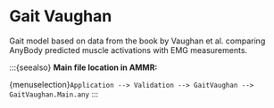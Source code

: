 # Gait Vaughan

Gait model based on data from the book by Vaughan et al. comparing AnyBody predicted muscle activations with
EMG measurements.



:::{seealso}
**Main file location in AMMR:**

{menuselection}`Application --> Validation --> GaitVaughan --> GaitVaughan.Main.any`
:::
